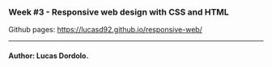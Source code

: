 ### Week #3 - Responsive web design with CSS and HTML

Github pages: https://lucasd92.github.io/responsive-web/

---

#### Author: Lucas Dordolo.